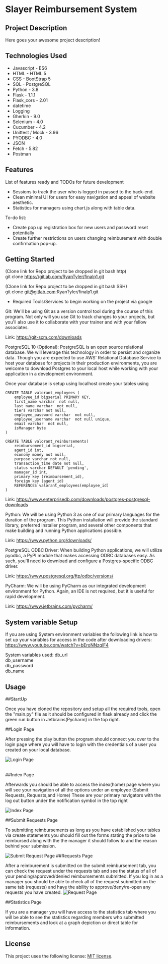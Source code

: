 # Slayer Reimbursement System

## Project Description

Here goes your awesome project description!

## Technologies Used

* Javascript - ES6
* HTML - HTML 5
* CSS - BootStrap 5
* SQL - PostgreSQL
* Python - 3.8
* Flask - 1.1.1
* Flask_cors - 2.01
* datetime
* Logging 
* Gherkin - 9.0
* Selenium -  4.0
* Cucumber - 4.2
* Unittest / Mock - 3.96
* PYODBC - 4.0
* JSON
* Fetch - 5.82
* Postman 

## Features

List of features ready and TODOs for future development
* Sessions to track the user who is logged in passed to the back-end.
* Clean minimal UI for users for easy navigation and appeal of website aesthetic.
* Statistics for managers using chart.js along with table data.

To-do list:
* Create pop up registration box for new users and password reset potentially
* Create further restrictions on users changing reimburement with double confirmation pop-up.

## Getting Started

(Clone link for Repo project to be dropped in git bash http)   
git clone https://gitlab.com/RyanTyler/finalp1.git

(Clone link for Repo project to be dropped in git bash SSH)  
git clone git@gitlab.com:RyanTyler/finalp1.git


- Required Tools/Services to begin working on the project via google

Git: We'll be using Git as a version control tool during the course of this program. Not only will you use Git to track changes to your projects, but you'll also use it to collaborate with your trainer and with your fellow associates.

Link: https://git-scm.com/downloads

PostgreSQL 10 (Optional): PostgreSQL is an open source relational database. We will leverage this technology in order to persist and organize data. Though you are expected to use AWS' Relational Database Service to host your database for projects in their production environments, you are welcome to download Postgres to your local host while working with your application in a development environment.

Once your database is setup using localhost create your tables using

```
CREATE TABLE valorant_employees (
	employee_id bigserial PRIMARY KEY,
	first_name varchar  not null,
	last_name varchar  not null,
	tiers varchar not null,
	employee_password varchar  not null,
	employee_username varchar  not null unique,
	email varchar  not null,
	isManager byte
)

CREATE TABLE valorant_reinbursements(
	reimbursement_id bigserial,
	agent_id int,
	economy money not null,
	purpose varchar not null,
	transaction_time date not null,
	status varchar DEFAULT 'pending',
	manager_id int,
	primary key (reimbursement_id),
	foreign key (agent_id)
	REFERENCES valorant_employees(employee_id)
)
```

Link: https://www.enterprisedb.com/downloads/postgres-postgresql-downloads

Python: We will be using Python 3 as one of our primary languages for the duration of the program. This Python installation will provide the standard library, preferred installer program, and several other components that make building and running Python applications possible.

Link: https://www.python.org/downloads/

PostgreSQL ODBC Driver: When building Python applications, we will utilize pyodbc, a PyPI module that makes accessing ODBC databases easy. As such, you'll need to download and configure a Postgres-specific ODBC driver.

Link: https://www.postgresql.org/ftp/odbc/versions/

PyCharm: We will be using PyCharm as our integrated development environment for Python. Again, an IDE is not required, but it is useful for rapid development.

Link: https://www.jetbrains.com/pycharm/


## System variable Setup
If you are using System environment variables the following link is how to set up your variables for access in the code after downloading 			drivers: <br> https://www.youtube.com/watch?v=bEroNNzqlF4

System variables used:
	db_url <br>
	db_username <br>
	db_password <br>
	db_name
	
## Usage

##StartUp

Once you have cloned the repository and setup all the required tools, open the "main.py" file as it should be configured in flask already and click the green run button in Jetbrains(Pycharm) in the top right.

##Login Page 

After pressing the play button the program should connect you over to the login page where you will have to login with the credentials of a user you created on your local database. 

![Login Page](/RembursementProject1/ReadMeImg/LoginPAGE.PNG)

<br>
##Index Page

Afterwards you should be able to access the index(home) page where you will see your navigation of all the options under an employee (Submit Requests, Requests,and Home) These are your primary navigators with the log out button under the notification symbol in the top right

![Index Page](/RembursementProject1/ReadMeImg/IndexP.PNG)

##Submit Requests Page

To submitting reimbursements as long as you have established your tables via create statements you should fill out the forms stating the price to be reimbursed along with the the manager it should follow to and the reason behind your submission.

![Submit Request Page](/RembursementProject1/ReadMeImg/REIMPage.PNG)
##Requests Page

After a reimburement is submitted on the submit reimbursement tab, you can check the request under the requests tab and see the status of all of your pending/approved/denied reimbursements submitted. If you log in as a manager you should be able to check all of the request submitted on the same tab (requests) and have the ability to approve/deny/re-open any requests you have created.
![Request Page](/RembursementProject1/ReadMeImg/PendingPAGE.PNG)

##Statistics Page

If you are a manager you will have access to the statistics tab where you will be able to see the statistics regarding members who submitted reimbursements and look at a graph depiction or direct table for information.

## License

This project uses the following license: [MIT license](https://github.com/git/git-scm.com/blob/main/MIT-LICENSE.txt).
